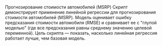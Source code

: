 Прогнозирование стоимости автомобилей (MSRP)
Скрипт демонстрирует применение линейной регрессии для прогнозирования стоимости автомобилей (MSRP). 
Модель оценивает ошибку предсказания стоимости автомобиля (RMSE) и сравнивает ее с "глупой моделью" (где все предсказания равны среднему значению целевой переменной). 
Цель скрипта — показать, насколько линейная регрессия работает лучше, чем базовая модель.
